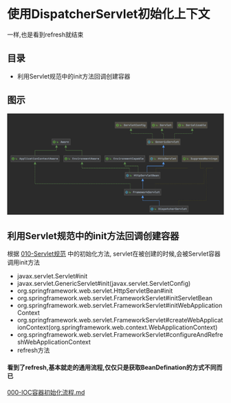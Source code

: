 # 使用DispatcherServlet初始化上下文

一样,也是看到refresh就结束

## 目录

- 利用Servlet规范中的init方法回调创建容器

## 图示

![image-20200917231528342](../../../assets/image-20200917231528342.png)

## 利用Servlet规范中的init方法回调创建容器

根据 [010-Servlet规范](../../../16-JSR/010-Servlet规范)  中的初始化方法, servlet在被创建的时候,会被Servlet容器调用init方法

- javax.servlet.Servlet#init
- javax.servlet.GenericServlet#init(javax.servlet.ServletConfig)
- org.springframework.web.servlet.HttpServletBean#init
- org.springframework.web.servlet.FrameworkServlet#initServletBean
- org.springframework.web.servlet.FrameworkServlet#initWebApplicationContext
- org.springframework.web.servlet.FrameworkServlet#createWebApplicationContext(org.springframework.web.context.WebApplicationContext)
- org.springframework.web.servlet.FrameworkServlet#configureAndRefreshWebApplicationContext
- refresh方法

#### 看到了refresh,基本就走的通用流程,仅仅只是获取BeanDefination的方式不同而已

 [000-IOC容器初始化流程.md](../000-IOC容器初始化流程.md) 

